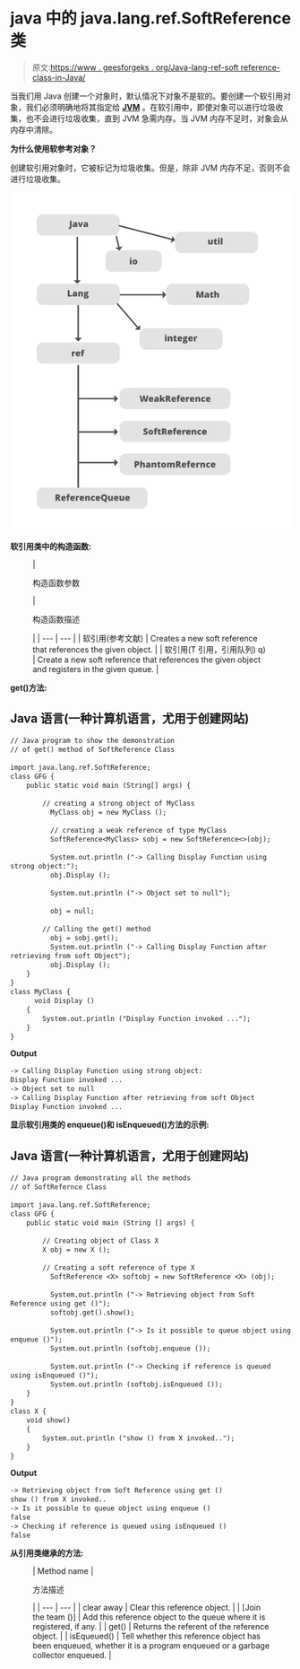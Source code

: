 # java 中的 java.lang.ref.SoftReference 类

> 原文:[https://www . geesforgeks . org/Java-lang-ref-soft reference-class-in-Java/](https://www.geeksforgeeks.org/java-lang-ref-softreference-class-in-java/)

当我们用 Java 创建一个对象时，默认情况下对象不是软的。要创建一个软引用对象，我们必须明确地将其指定给 [**JVM**](https://www.geeksforgeeks.org/jvm-works-jvm-architecture/) 。在软引用中，即使对象可以进行垃圾收集，也不会进行垃圾收集，直到 JVM 急需内存。当 JVM 内存不足时，对象会从内存中清除。

**为什么使用软参考对象？**

创建软引用对象时，它被标记为垃圾收集。但是，除非 JVM 内存不足，否则不会进行垃圾收集。

![java.lang.ref.SoftReference Class in Java](img/235e3f3f1d301d5ddfd2be5f0239e3f9.png)

**软引用类中的构造函数:**

<figure class="table">

| 

构造函数参数

 | 

构造函数描述

 |
| --- | --- |
| 软引用(参考文献) | Creates a new soft reference that references the given object. |
| 软引用(T 引用，引用队列) <t>q)</t> | Create a new soft reference that references the given object and registers in the given queue. |

</figure>

**get()方法:**

## Java 语言(一种计算机语言，尤用于创建网站)

```
// Java program to show the demonstration
// of get() method of SoftReference Class

import java.lang.ref.SoftReference;
class GFG {
    public static void main (String[] args) {

        // creating a strong object of MyClass
          MyClass obj = new MyClass ();

          // creating a weak reference of type MyClass
          SoftReference<MyClass> sobj = new SoftReference<>(obj);

          System.out.println ("-> Calling Display Function using strong object:");
          obj.Display ();   

          System.out.println ("-> Object set to null");

          obj = null;

        // Calling the get() method
          obj = sobj.get();
          System.out.println ("-> Calling Display Function after retrieving from soft Object");
          obj.Display ();
    }
}
class MyClass {
      void Display ()
    {
        System.out.println ("Display Function invoked ...");
    }
}
```

**Output**

```
-> Calling Display Function using strong object:
Display Function invoked ...
-> Object set to null
-> Calling Display Function after retrieving from soft Object
Display Function invoked ...
```

**显示软引用类的 enqueue()和 isEnqueued()方法的示例:**

## Java 语言(一种计算机语言，尤用于创建网站)

```
// Java program demonstrating all the methods
// of SoftRefernce Class

import java.lang.ref.SoftReference;
class GFG {
    public static void main (String [] args) {

        // Creating object of Class X
        X obj = new X ();

        // Creating a soft reference of type X
          SoftReference <X> softobj = new SoftReference <X> (obj);

          System.out.println ("-> Retrieving object from Soft Reference using get ()");
          softobj.get().show();

          System.out.println ("-> Is it possible to queue object using enqueue ()");
          System.out.println (softobj.enqueue ());

          System.out.println ("-> Checking if reference is queued using isEnqueued ()");
          System.out.println (softobj.isEnqueued ());
    }
}
class X {
    void show()
    {
        System.out.println ("show () from X invoked..");
    }
}
```

**Output**

```
-> Retrieving object from Soft Reference using get ()
show () from X invoked..
-> Is it possible to queue object using enqueue ()
false
-> Checking if reference is queued using isEnqueued ()
false
```

**从引用类继承的方法:**

<figure class="table">

| Method name | 

方法描述

 |
| --- | --- |
| clear away | Clear this reference object. |
| [Join the team ()] | Add this reference object to the queue where it is registered, if any. |
| get() | Returns the referent of the reference object. |
| isEqueued() | Tell whether this reference object has been enqueued, whether it is a program enqueued or a garbage collector enqueued. |

</figure>